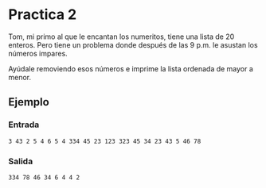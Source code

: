 # Practica 2
Tom, mi primo al que le encantan los numeritos, tiene una lista de 20 enteros. Pero tiene un problema donde después de las 9 p.m. le asustan los números impares.

Ayúdale removiendo esos números e imprime la lista ordenada de mayor a menor.

## Ejemplo

### Entrada
```
3 43 2 5 4 6 5 4 334 45 23 123 323 45 34 23 43 5 46 78
```

### Salida
```
334 78 46 34 6 4 4 2
```